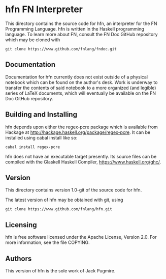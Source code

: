 hfn FN Interpreter
==================

This directory contains the source code for hfn, an interpreter for the FN
Programming Language. hfn is written in the Haskell programming language. To
learn more about FN, consult the FN Doc GitHub repository which may be cloned
with

    git clone https://www.github.com/fnlang/fndoc.git


Documentation
-------------

Documentation for hfn currently does not exist outside of a physical notebook
which can be found on the author's desk. Work is underway to transfer the
contents of said notebook to a more organized (and legible) series of LaTeX
documents, which will eventually be available on the FN Doc GitHub repository.


Building and Installing
-----------------------

hfn depends upon either the regex-pcre package which is available from Hackage
at <http://hackage.haskell.org/package/regex-pcre>. It can be installed using
cabal install like so:

    cabal install regex-pcre

hfn does not have an executable target presently. Its source files can be
compiled with the Glaskell Haskell Compiler, <https://www.haskell.org/ghc/>.


Version
-------

This directory contains version 1.0-git of the source code for hfn.

The latest version of hfn may be obtained with git, using

    git clone https://www.github.com/fnlang/hfn.git


Licensing
---------

hfn is free software licensed under the Apache License, Version 2.0. For more
information, see the file COPYING.


Authors
-------

This version of hfn is the sole work of Jack Pugmire.
